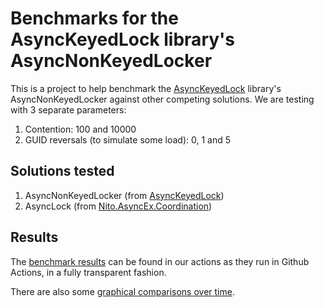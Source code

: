 # Benchmarks for the AsyncKeyedLock library's AsyncNonKeyedLocker
This is a project to help benchmark the [AsyncKeyedLock](https://github.com/MarkCiliaVincenti/AsyncKeyedLock) library's AsyncNonKeyedLocker against other competing solutions. We are testing with 3 separate parameters:

1. Contention: 100 and 10000
2. GUID reversals (to simulate some load): 0, 1 and 5

## Solutions tested
1. AsyncNonKeyedLocker (from [AsyncKeyedLock](https://github.com/MarkCiliaVincenti/AsyncKeyedLock))
2. AsyncLock (from [Nito.AsyncEx.Coordination](https://github.com/StephenCleary/AsyncEx))

## Results
The [benchmark results](https://github.com/MarkCiliaVincenti/AsyncNonKeyedLockBenchmarks/actions/workflows/dotnet.yml) can be found in our actions as they run in Github Actions, in a fully transparent fashion.

There are also some [graphical comparisons over time](https://markciliavincenti.github.io/AsyncNonKeyedLockBenchmarks/dev/bench/).
